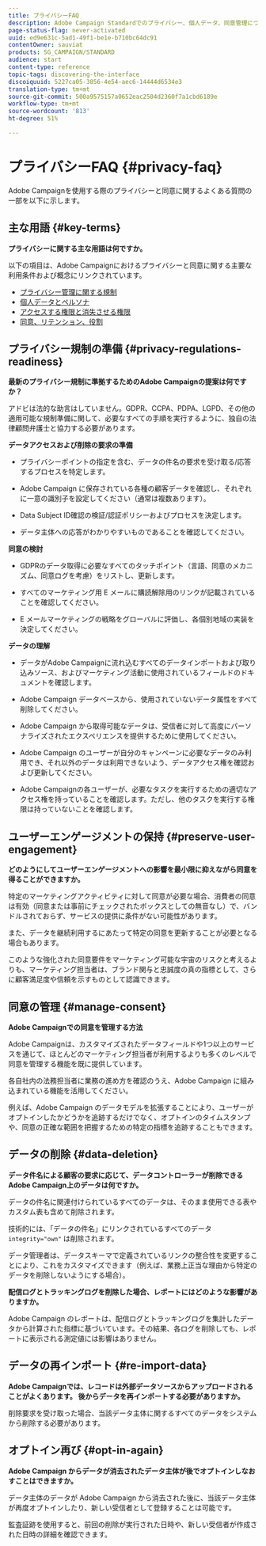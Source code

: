 ```yaml
---
title: プライバシーFAQ
description: Adobe Campaign Standardでのプライバシー、個人データ、同意管理について説明します。
page-status-flag: never-activated
uuid: ed9e631c-5ad1-49f1-be1e-b710bc64dc91
contentOwner: sauviat
products: SG_CAMPAIGN/STANDARD
audience: start
content-type: reference
topic-tags: discovering-the-interface
discoiquuid: 5227ca05-3856-4e54-aec6-14444d6534e3
translation-type: tm+mt
source-git-commit: 500a9575157a0652eac2504d2360f7a1cbd6189e
workflow-type: tm+mt
source-wordcount: '813'
ht-degree: 51%

---
```



# プライバシーFAQ {#privacy-faq}

Adobe Campaignを使用する際のプライバシーと同意に関するよくある質問の一部を以下に示します。

## 主な用語 {#key-terms}

**プライバシーに関する主な用語は何ですか。**

以下の項目は、Adobe Campaignにおけるプライバシーと同意に関する主要な利用条件および概念にリンクされています。

* [プライバシー管理に関する規制](../../start/using/privacy-management.md#privacy-management-regulations)
* [個人データとペルソナ](../../start/using/privacy.md#personal-data)
* [アクセスする権限と消失させる権限](../../start/using/privacy-management.md#right-access-forgotten)
* [同意、リテンション、役割](../../start/using/privacy-management.md#consent-retention-roles)

## プライバシー規制の準備 {#privacy-regulations-readiness}

**最新のプライバシー規制に準拠するためのAdobe Campaignの提案は何ですか？**

アドビは法的な助言はしていません。GDPR、CCPA、PDPA、LGPD、その他の適用可能な規制準備に関して、必要なすべての手順を実行するように、独自の法律顧問弁護士と協力する必要があります。

**データアクセスおよび削除の要求の準備**

* プライバシーポイントの指定を含む、データの件名の要求を受け取る/応答するプロセスを特定します。

* Adobe Campaign に保存されている各種の顧客データを確認し、それぞれに一意の識別子を設定してください（通常は複数あります）。

* Data Subject ID確認の検証/認証ポリシーおよびプロセスを決定します。

* データ主体への応答がわかりやすいものであることを確認してください。

**同意の検討**

* GDPRのデータ取得に必要なすべてのタッチポイント（言語、同意のメカニズム、同意ログを考慮）をリストし、更新します。

* すべてのマーケティング用 E メールに購読解除用のリンクが記載されていることを確認してください。

* E メールマーケティングの戦略をグローバルに評価し、各個別地域の実装を決定してください。

**データの理解**

* データがAdobe Campaignに流れ込むすべてのデータインポートおよび取り込みソース、およびマーケティング活動に使用されているフィールドのドキュメントを確認します。

* Adobe Campaign データベースから、使用されていないデータ属性をすべて削除してください。

* Adobe Campaign から取得可能なデータは、受信者に対して高度にパーソナライズされたエクスペリエンスを提供するために使用してください。

* Adobe Campaign のユーザーが自分のキャンペーンに必要なデータのみ利用でき、それ以外のデータは利用できないよう、データアクセス権を確認および更新してください。

* Adobe Campaignの各ユーザーが、必要なタスクを実行するための適切なアクセス権を持っていることを確認します。ただし、他のタスクを実行する権限は持っていないことを確認します。

## ユーザーエンゲージメントの保持 {#preserve-user-engagement}

**どのようにしてユーザーエンゲージメントへの影響を最小限に抑えながら同意を得ることができますか。**

特定のマーケティングアクティビティに対して同意が必要な場合、消費者の同意は有効（同意または事前にチェックされたボックスとしての無音なし）で、バンドルされておらず、サービスの提供に条件がない可能性があります。

また、データを継続利用するにあたって特定の同意を更新することが必要となる場合もあります。

このような強化された同意要件をマーケティング可能な宇宙のリスクと考えるよりも、マーケティング担当者は、ブランド関与と忠誠度の真の指標として、さらに顧客満足度や信頼を示すものとして認識できます。

## 同意の管理 {#manage-consent}

**Adobe Campaignでの同意を管理する方法**

Adobe Campaignは、カスタマイズされたデータフィールドや1つ以上のサービスを通じて、ほとんどのマーケティング担当者が利用するよりも多くのレベルで同意を管理する機能を既に提供しています。

各自社内の法務担当者に業務の進め方を確認のうえ、Adobe Campaign に組み込まれている機能を活用してください。

例えば、Adobe Campaign のデータモデルを拡張することにより、ユーザーがオプトインしたかどうかを追跡するだけでなく、オプトインのタイムスタンプや、同意の正確な範囲を把握するための特定の指標を追跡することもできます。

## データの削除 {#data-deletion}

**データ件名による顧客の要求に応じて、データコントローラーが削除できるAdobe Campaign上のデータは何ですか。**

データの件名に関連付けられているすべてのデータは、そのまま使用できる表やカスタム表も含めて削除されます。

技術的には、「データの件名」にリンクされているすべてのデータ `integrity="own"` は削除されます。

データ管理者は、データスキーマで定義されているリンクの整合性を変更することにより、これをカスタマイズできます（例えば、業務上正当な理由から特定のデータを削除しないようにする場合）。

**配信ログとトラッキングログを削除した場合、レポートにはどのような影響がありますか。**

Adobe Campaign のレポートは、配信ログとトラッキングログを集計したデータから計算された指標に基づいています。その結果、各ログを削除しても、レポートに表示される測定値には影響はありません。

## データの再インポート {#re-import-data}

**Adobe Campaignでは、レコードは外部データソースからアップロードされることがよくあります。 後からデータを再インポートする必要がありますか。**

削除要求を受け取った場合、当該データ主体に関するすべてのデータをシステムから削除する必要があります。

## オプトイン再び {#opt-in-again}

**Adobe Campaign からデータが消去されたデータ主体が後でオプトインしなおすことはできますか。**

データ主体のデータが Adobe Campaign から消去された後に、当該データ主体が再度オプトインしたり、新しい受信者として登録することは可能です。

監査証跡を使用すると、前回の削除が実行された日時や、新しい受信者が作成された日時の詳細を確認できます。